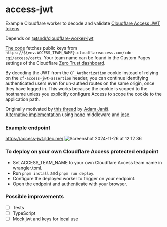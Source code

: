 # access-jwt

Example Cloudflare worker to decode and validate [Cloudflare Access JWT tokens](https://developers.cloudflare.com/cloudflare-one/identity/authorization-cookie/validating-json).

Depends on [@tsndr/cloudflare-worker-jwt](https://github.com/tsndr/cloudflare-worker-jwt)

[The code](https://github.com/jldec/access-jwt/blob/main/src/index.js#L10-L43) fetches public keys from `https://${env.ACCESS_TEAM_NAME}.cloudflareaccess.com/cdn-cgi/access/certs`. Your team name can be found in the Custom Pages settings of the Cloudflare [Zero Trust dashboard](https://one.dash.cloudflare.com).

By decoding the JWT from the `CF_Authorization` cookie instead of relying on the `cf-access-jwt-assertion` header, you can continue identifying authenticated users even for un-authed routes on the same origin, once they have logged in. This works because the cookie is scoped to the hostname unless you explicitly configure Access to scope the cookie to the application path.

Originally motivated by [this thread](https://x.com/adam_janis/status/1823330661140181204) by [Adam Janiš](https://github.com/eidam).  
[Alternative implementation](https://gist.github.com/eidam/7fb298196a43b2c172245219c6dd7da1) using [hono](https://hono.dev/) middleware and [jose](https://github.com/panva/jose).

### Example endpoint
https://access-jwt.jldec.me/
![Screenshot 2024-11-26 at 12 12 36](https://github.com/user-attachments/assets/dd085e35-c890-4da4-9ca3-243bbe02f126)


### To deploy on your own Cloudflare Access protected endpoint
- Set ACCESS_TEAM_NAME to your own Cloudflare Access team name in wrangler.toml.
- Run `pnpm install` and `pnpm run deploy`.
- Configure the deployed worker to trigger on your endpoint.
- Open the endpoint and authenticate with your browser.

### Possible improvements
- [ ] Tests
- [ ] TypeScript
- [ ] Mock jwt and keys for local use
